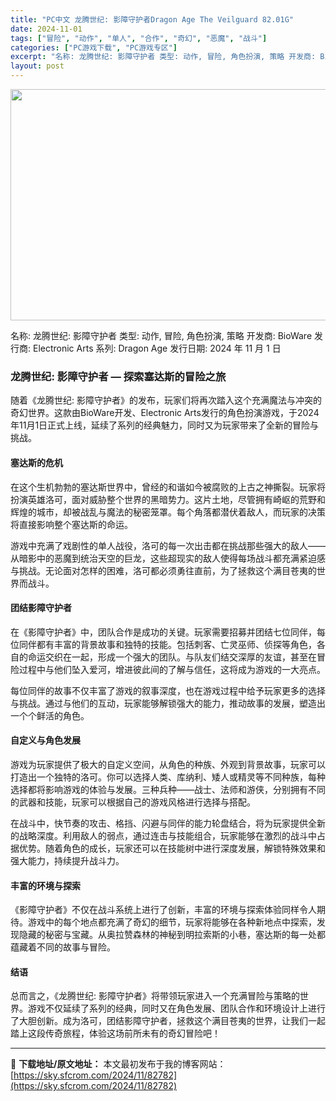 ```yaml
---
title: "PC中文 龙腾世纪: 影障守护者Dragon Age The Veilguard 82.01G"
date: 2024-11-01
tags: ["冒险", "动作", "单人", "合作", "奇幻", "恶魔", "战斗"]
categories: ["PC游戏下载", "PC游戏专区"]
excerpt: "名称: 龙腾世纪: 影障守护者 类型: 动作, 冒险, 角色扮演, 策略 开发商: BioWare 发行商: Electronic Arts 系列: Dragon Age 发行日期: 2024 年 11 月 1 日 龙腾世纪: 影障守护者 — 探索塞达斯的冒险之旅 随着《龙腾世纪: 影障守护者》的发&hellip;"
layout: post
---
```


<img class="aligncenter size-full wp-image-82783" src="https://sky.sfcrom.com/wp-content/uploads/2024/11/202411010319456.webp" alt="" width="660" height="370" />

名称: 龙腾世纪: 影障守护者
类型: 动作, 冒险, 角色扮演, 策略
开发商: BioWare
发行商: Electronic Arts
系列: Dragon Age
发行日期: 2024 年 11 月 1 日
<h3>龙腾世纪: 影障守护者 — 探索塞达斯的冒险之旅</h3>
随着《龙腾世纪: 影障守护者》的发布，玩家们将再次踏入这个充满魔法与冲突的奇幻世界。这款由BioWare开发、Electronic Arts发行的角色扮演游戏，于2024年11月1日正式上线，延续了系列的经典魅力，同时又为玩家带来了全新的冒险与挑战。
<h4>塞达斯的危机</h4>
在这个生机勃勃的塞达斯世界中，曾经的和谐如今被腐败的上古之神撕裂。玩家将扮演英雄洛可，面对威胁整个世界的黑暗势力。这片土地，尽管拥有崎岖的荒野和辉煌的城市，却被战乱与魔法的秘密笼罩。每个角落都潜伏着敌人，而玩家的决策将直接影响整个塞达斯的命运。

游戏中充满了戏剧性的单人战役，洛可的每一次出击都在挑战那些强大的敌人——从暗影中的恶魔到统治天空的巨龙，这些超现实的敌人使得每场战斗都充满紧迫感与挑战。无论面对怎样的困难，洛可都必须勇往直前，为了拯救这个满目苍夷的世界而战斗。
<h4>团结影障守护者</h4>
在《影障守护者》中，团队合作是成功的关键。玩家需要招募并团结七位同伴，每位同伴都有丰富的背景故事和独特的技能。包括刺客、亡灵巫师、侦探等角色，各自的命运交织在一起，形成一个强大的团队。与队友们结交深厚的友谊，甚至在冒险过程中与他们坠入爱河，增进彼此间的了解与信任，这将成为游戏的一大亮点。

每位同伴的故事不仅丰富了游戏的叙事深度，也在游戏过程中给予玩家更多的选择与挑战。通过与他们的互动，玩家能够解锁强大的能力，推动故事的发展，塑造出一个个鲜活的角色。
<h4>自定义与角色发展</h4>
游戏为玩家提供了极大的自定义空间，从角色的种族、外观到背景故事，玩家可以打造出一个独特的洛可。你可以选择人类、库纳利、矮人或精灵等不同种族，每种选择都将影响游戏的体验与发展。三种兵种——战士、法师和游侠，分别拥有不同的武器和技能，玩家可以根据自己的游戏风格进行选择与搭配。

在战斗中，快节奏的攻击、格挡、闪避与同伴的能力轮盘结合，将为玩家提供全新的战略深度。利用敌人的弱点，通过连击与技能组合，玩家能够在激烈的战斗中占据优势。随着角色的成长，玩家还可以在技能树中进行深度发展，解锁特殊效果和强大能力，持续提升战斗力。
<h4>丰富的环境与探索</h4>
《影障守护者》不仅在战斗系统上进行了创新，丰富的环境与探索体验同样令人期待。游戏中的每个地点都充满了奇幻的细节，玩家将能够在各种新地点中探索，发现隐藏的秘密与宝藏。从奥拉赞森林的神秘到明拉索斯的小巷，塞达斯的每一处都蕴藏着不同的故事与冒险。
<h4>结语</h4>
总而言之，《龙腾世纪: 影障守护者》将带领玩家进入一个充满冒险与策略的世界。游戏不仅延续了系列的经典，同时又在角色发展、团队合作和环境设计上进行了大胆创新。成为洛可，团结影障守护者，拯救这个满目苍夷的世界，让我们一起踏上这段传奇旅程，体验这场前所未有的奇幻冒险吧！

---
📖 **下载地址/原文地址：** 本文最初发布于我的博客网站：[https://sky.sfcrom.com/2024/11/82782](https://sky.sfcrom.com/2024/11/82782)
